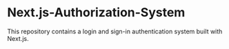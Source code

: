 # Next.js-Authorization-System
This repository contains a login and sign-in authentication system built with Next.js.
